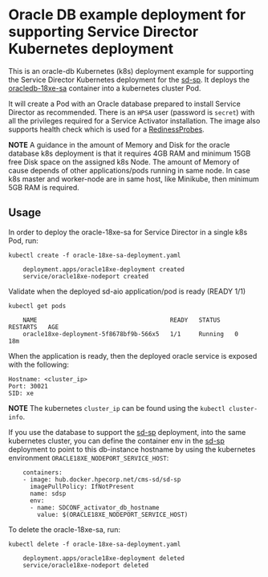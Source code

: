Oracle DB example deployment for supporting Service Director Kubernetes deployment
==========================

This is an oracle-db Kubernetes (k8s) deployment example for supporting the Service Director Kubernetes deployment for the [sd-sp](../deployments/sd-sp). It deploys the [oracledb-18xe-sa](/docker/examples/images/oracledb-18xe-sa) container into a kubernetes cluster Pod.

It will create a Pod with an Oracle database prepared to install Service Director as recommended. There is an `HPSA` user (password is `secret`) with all the privileges required for a Service Activator installation. The image also supports health check which is used for a [RedinessProbes](https://kubernetes.io/docs/tasks/configure-pod-container/configure-liveness-readiness-probes/).


**NOTE** A guidance in the amount of Memory and Disk for the oracle database k8s deployment is that it requires 4GB RAM and minimum 15GB free Disk space on the assigned k8s Node. The amount of Memory of cause depends of other applications/pods running in same node. In case k8s master and worker-node are in same host, like Minikube, then minimum 5GB RAM is required.

Usage
-----

In order to deploy the oracle-18xe-sa for Service Director in a single k8s Pod, run:

    kubectl create -f oracle-18xe-sa-deployment.yaml

```
    deployment.apps/oracle18xe-deployment created
    service/oracle18xe-nodeport created
```

Validate when the deployed sd-aio application/pod is ready (READY 1/1)

    kubectl get pods

```
    NAME                                     READY   STATUS    RESTARTS   AGE
    oracle18xe-deployment-5f8678bf9b-566x5   1/1     Running   0          18m
```

When the application is ready, then the deployed oracle service is exposed with the following:

    Hostname: <cluster_ip>
    Port: 30021
    SID: xe  

**NOTE** The kubernetes `cluster_ip` can be found using the `kubectl cluster-info`.

If you use the database to support the [sd-sp](../deployments/sd-sp) deployment, into the same kubernetes cluster, you can define the container env in the [sd-sp](../deployments/sd-sp) deployment to point to this db-instance hostname by using the kubernetes environment `ORACLE18XE_NODEPORT_SERVICE_HOST`:

```
    containers:
    - image: hub.docker.hpecorp.net/cms-sd/sd-sp
      imagePullPolicy: IfNotPresent
      name: sdsp
      env:
      - name: SDCONF_activator_db_hostname
        value: $(ORACLE18XE_NODEPORT_SERVICE_HOST)
```

To delete the oracle-18xe-sa, run:

    kubectl delete -f oracle-18xe-sa-deployment.yaml

```
    deployment.apps/oracle18xe-deployment deleted
    service/oracle18xe-nodeport deleted
```

